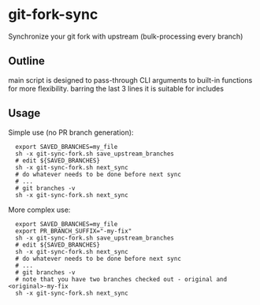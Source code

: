 # git-fork-sync
Synchronize your git fork with upstream (bulk-processing every branch)

## Outline

main script is designed to pass-through CLI arguments to built-in functions for more flexibility.
barring the last 3 lines it is suitable for includes

## Usage

Simple use (no PR branch generation):

```shell
  export SAVED_BRANCHES=my_file
  sh -x git-sync-fork.sh save_upstream_branches
  # edit ${SAVED_BRANCHES}
  sh -x git-sync-fork.sh next_sync
  # do whatever needs to be done before next sync
  # ...
  # git branches -v
  sh -x git-sync-fork.sh next_sync
```

More complex use:

```shell
  export SAVED_BRANCHES=my_file
  export PR_BRANCH_SUFFIX="-my-fix"
  sh -x git-sync-fork.sh save_upstream_branches
  # edit ${SAVED_BRANCHES}
  sh -x git-sync-fork.sh next_sync
  # do whatever needs to be done before next sync
  # ...
  # git branches -v
  # note that you have two branches checked out - original and <original>-my-fix
  sh -x git-sync-fork.sh next_sync
```
